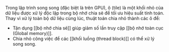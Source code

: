 Trong lập trình song song (đặc biệt là trên GPU), ô (tile) là một khối nhỏ của dữ liệu được xử lý độc lập trong bộ nhớ chia sẻ để tối ưu hiệu suất tính toán.
 Thay vì xử lý toàn bộ dữ liệu cùng lúc, thuật toán chia nhỏ thành các ô để:
 - Tận dụng [[bộ nhớ chia sẻ]] giúp giảm số lần truy cập [[bộ nhớ toàn cục (Global memory)]].
 - Chia nhỏ công việc để các [[khối luồng (thread block)]] có thể xử lý song song.